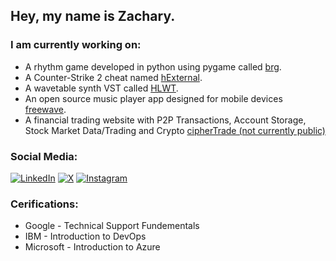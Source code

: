 ## Hey, my name is Zachary.

<!---

### I am a **Software Developer** who works in:
- Audio Programming
- Video Game Hacking
- Full-Stack Web Development
- Mobile Development
-->

### **I am currently working on:**
- A rhythm game developed in python using pygame called [brg](https://github.com/houndslight/brg).
- A Counter-Strike 2 cheat named [hExternal](https://streamable.com/1y8zn2).
- A wavetable synth VST called [HLWT](https://github.com/houndslight/HLWT).
- An open source music player app designed for mobile devices [freewave](https://github.com/houndslight/freewave).
-  A financial trading website with P2P Transactions, Account Storage, Stock Market Data/Trading and Crypto [cipherTrade (not currently public)](#)


### Social Media:
[![LinkedIn](https://img.shields.io/badge/LinkedIn-%230077B5.svg?logo=linkedin&logoColor=white)](https://www.linkedin.com/in/zacharyjtapocik/) 
[![X](https://img.shields.io/badge/X-@hounds-blue)](https://x.com/hounds)
[![Instagram](https://img.shields.io/badge/Instagram-%23E4405F.svg?logo=Instagram&logoColor=white)](https://instagram.com/zvxh)



### Cerifications:
- Google - Technical Support Fundementals
- IBM - Introduction to DevOps
- Microsoft - Introduction to Azure
